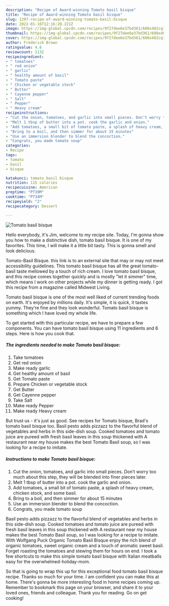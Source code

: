 ```yaml
---
description: "Recipe of Award-winning Tomato basil bisque"
title: "Recipe of Award-winning Tomato basil bisque"
slug: 1297-recipe-of-award-winning-tomato-basil-bisque
date: 2022-01-16T12:16:28.221Z
image: https://img-global.cpcdn.com/recipes/9f27dee6e37bd361/680x482cq70/tomato-basil-bisque-recipe-main-photo.jpg
thumbnail: https://img-global.cpcdn.com/recipes/9f27dee6e37bd361/680x482cq70/tomato-basil-bisque-recipe-main-photo.jpg
cover: https://img-global.cpcdn.com/recipes/9f27dee6e37bd361/680x482cq70/tomato-basil-bisque-recipe-main-photo.jpg
author: Frederick Brown
ratingvalue: 4.6
reviewcount: 1132
recipeingredient:
- " tomatoes"
- " red onion"
- " garlic"
- " healthy amount of basil"
- " Tomato paste"
- " Chicken or vegetable stock"
- " Butter"
- " Cayenne pepper"
- " Salt"
- " Pepper"
- " Heavy cream"
recipeinstructions:
- "Cut the onion, tomatoes, and garlic into small pieces. Don’t worry too much about this step, they will be blended into finer pieces later."
- "Melt 1 tbsp of butter into a pot. cook the garlic and onion."
- "Add tomatoes, a small bit of tomato paste, a splash of heavy cream, chicken stock, and some basil."
- "Bring to a boil, and then simmer for about 15 minutes"
- "Use an immersion blender to blend the concoction."
- "Congrats, you made tomato soup"
categories:
- Recipe
tags:
- tomato
- basil
- bisque

katakunci: tomato basil bisque 
nutrition: 115 calories
recipecuisine: American
preptime: "PT39M"
cooktime: "PT34M"
recipeyield: "2"
recipecategory: Dessert

---
```



![Tomato basil bisque](https://img-global.cpcdn.com/recipes/9f27dee6e37bd361/680x482cq70/tomato-basil-bisque-recipe-main-photo.jpg)

Hello everybody, it's Jim, welcome to my recipe site. Today, I'm gonna show you how to make a distinctive dish, tomato basil bisque. It is one of my favorites. This time, I will make it a little bit tasty. This is gonna smell and look delicious.

Tomato-Basil Bisque. this link is to an external site that may or may not meet accessibility guidelines. This tomato basil bisque has all the great tomato-basil taste mellowed by a touch of rich cream. I love tomato basil bisque, and this recipe comes together quickly and is mostly &#34;let it simmer&#34; time, which means I work on other projects while my dinner is getting ready. I got this recipe from a magazine called Midwest Living.

Tomato basil bisque is one of the most well liked of current trending foods on earth. It's enjoyed by millions daily. It's simple, it is quick, it tastes yummy. They're fine and they look wonderful. Tomato basil bisque is something which I have loved my whole life.


To get started with this particular recipe, we have to prepare a few components. You can have tomato basil bisque using 11 ingredients and 6 steps. Here is how you cook that.

<!--inarticleads1-->

##### The ingredients needed to make Tomato basil bisque:

1. Take  tomatoes
1. Get  red onion
1. Make ready  garlic
1. Get  healthy amount of basil
1. Get  Tomato paste
1. Prepare  Chicken or vegetable stock
1. Get  Butter
1. Get  Cayenne pepper
1. Take  Salt
1. Make ready  Pepper
1. Make ready  Heavy cream


But trust us - it&#39;s just as good. See recipes for Tomato bisque, Brad&#39;s tomato basil bisque too. Basil pesto adds pizzazz to the flavorful blend of vegetables and herbs in this side-dish soup. Cooked tomatoes and tomato juice are pureed with fresh basil leaves in this soup thickened with A restaurant near my house makes the best Tomato Basil soup, so I was looking for a recipe to imitate. 

<!--inarticleads2-->

##### Instructions to make Tomato basil bisque:

1. Cut the onion, tomatoes, and garlic into small pieces. Don’t worry too much about this step, they will be blended into finer pieces later.
1. Melt 1 tbsp of butter into a pot. cook the garlic and onion.
1. Add tomatoes, a small bit of tomato paste, a splash of heavy cream, chicken stock, and some basil.
1. Bring to a boil, and then simmer for about 15 minutes
1. Use an immersion blender to blend the concoction.
1. Congrats, you made tomato soup


Basil pesto adds pizzazz to the flavorful blend of vegetables and herbs in this side-dish soup. Cooked tomatoes and tomato juice are pureed with fresh basil leaves in this soup thickened with A restaurant near my house makes the best Tomato Basil soup, so I was looking for a recipe to imitate. With Wolfgang Puck Organic Tomato Basil Bisque enjoy the rich blend of organic tomatoes, sweet organic cream and a touch of aromatic sweet basil. Forget roasting the tomatoes and stewing them for hours on end. I took a few shortcuts to make this simple tomato basil bisque with Italian meatballs easy for the overwhelmed-holiday-mom. 

So that is going to wrap this up for this exceptional food tomato basil bisque recipe. Thanks so much for your time. I am confident you can make this at home. There's gonna be more interesting food in home recipes coming up. Remember to bookmark this page on your browser, and share it to your loved ones, friends and colleague. Thank you for reading. Go on get cooking!
